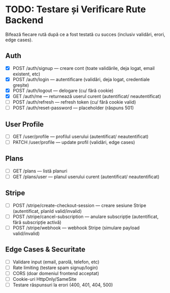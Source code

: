 # TODO: Testare și Verificare Rute Backend

Bifează fiecare rută după ce a fost testată cu succes (inclusiv validări, erori, edge cases).

## Auth

- [X]  POST /auth/signup — creare cont (toate validările, deja logat, email existent, etc)
- [X]  POST /auth/login — autentificare (validări, deja logat, credentiale greșite)
- [X]  POST /auth/logout — delogare (cu/ fără cookie)
- [X]  GET /auth/me — returnează userul curent (autentificat/ neautentificat)
- [ ]  POST /auth/refresh — refresh token (cu/ fără cookie valid)
- [ ]  POST /auth/reset-password — placeholder (răspuns 501)

## User Profile

- [ ]  GET /user/profile — profilul userului (autentificat/ neautentificat)
- [ ]  PATCH /user/profile — update profil (validări, edge cases)

## Plans

- [ ]  GET /plans — listă planuri
- [ ]  GET /plans/user — planul userului curent (autentificat/ neautentificat)

## Stripe

- [ ]  POST /stripe/create-checkout-session — creare sesiune Stripe (autentificat, planId valid/invalid)
- [ ]  POST /stripe/cancel-subscription — anulare subscripție (autentificat, fără subscripție activă)
- [ ]  POST /stripe/webhook — webhook Stripe (simulare payload valid/invalid)

## Edge Cases & Securitate

- [ ]  Validare input (email, parolă, telefon, etc)
- [ ]  Rate limiting (testare spam signup/login)
- [ ]  CORS (doar domeniul frontend acceptat)
- [ ]  Cookie-uri HttpOnly/SameSite
- [ ]  Testare răspunsuri la erori (400, 401, 404, 500)
